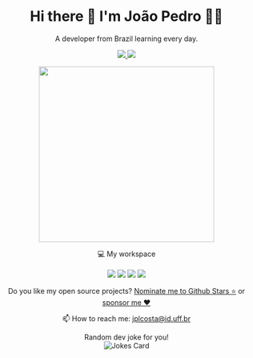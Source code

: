 <h1 align='center'>
  Hi there 👋 I'm João Pedro 👨‍💻
</h1>

<p align='center'>
  A developer from Brazil learning every day.
</p>

<p align='center'>
  <a href="https://github.com/sponsors/jplinharescosta">
    <img src="https://img.shields.io/badge/sponsor-30363D?style=for-the-badge&logo=GitHub-Sponsors&logoColor=#white" />        
  </a>
  <a href="https://www.linkedin.com/in/linharesjpcosta/">
    <img src="https://img.shields.io/badge/linkedin-%230077B5.svg?&style=for-the-badge&logo=linkedin&logoColor=white" />
  </a>
</p>

<p align='center'>
  <a href="#"><img src="https://github-readme-stats.vercel.app/api?username=jplinharescosta&show_icons=true&count_private=true&theme=dark" width="350"></a>
</p>

<p align='center'>
  💻 My workspace<br/><br/>
  <img src="https://img.shields.io/badge/windows-%230078D6.svg?&style=for-the-badge&logo=windows&logoColor=white" />
  <img src="https://img.shields.io/badge/ryzen-5%205600-%230071C5.svg?&style=for-the-badge&logo=amd&logoColor=white" />
  <img src="https://img.shields.io/badge/RAM-16GB-%230071C5.svg?&style=for-the-badge&logoColor=white" />
  <img src="https://img.shields.io/badge/nvidia-gtx%202060%20SUPER-%2376B900.svg?&style=for-the-badge&logo=nvidia&logoColor=white" />
</p>

<p align='center'>
  Do you like my open source projects? <a href='https://stars.github.com/nominate/'>Nominate me to Github Stars ⭐</a> or <a href='https://github.com/sponsors/jplinharescosta'>sponsor me ❤️</a>
</p>

<!-- <details align='center'>
  <summary>:zap: My workspace specs</summary>
</details>-->

<p align='center'>
  📫 How to reach me: <a href='mailto:jplcosta@id.uff.br'>jplcosta@id.uff.br</a>
</p>


<!-- <p align='center'>
  <a href='https://www.chess.com/member/jplinharescosta'>♟Playing Chess
<img align='center' src='https://img.shields.io/badge/dynamic/json?logo=chessdotcom&label=rating&query=%24.chess_rapid.last.rating&url=https%3A%2F%2Fapi.chess.com%2Fpub%2Fplayer%2jplinharescosta%2Fstats'/></a>
</p>-->

<p align='center'>Random dev joke for you!<br/>
<img src="https://readme-jokes.vercel.app/api?hideBorder&theme=cobalt" alt="Jokes Card" />
</p>
